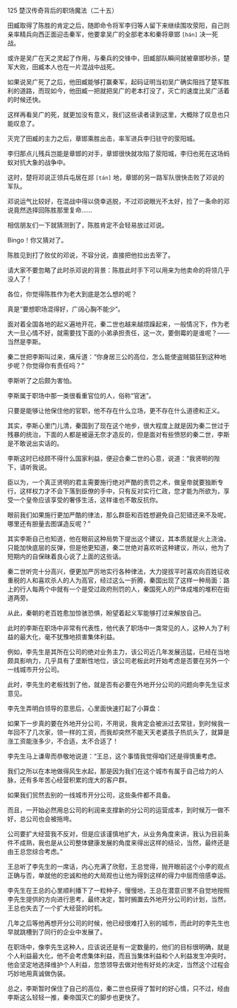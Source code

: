 125 楚汉传奇背后的职场魔法（二十五）





田臧取得了陈胜的肯定之后，随即命令将军李归等人留下来继续围攻荥阳，自己则亲率精兵向西正面迎击秦军，他要拿吴广的全部老本和秦将章邯 `[hán]` 决一死战。

或许是吴广在天之灵起了作用，与秦兵的交锋中，田臧部队瞬间就被章邯秒杀，楚军大败，田臧本人也在一片混战中战死。



如果说吴广死了之后，他田臧能够打赢秦军，起码证明当初吴广确实阻挡了楚军胜利的道路，而现如今，他田臧一把就把吴广的老本打没了，灭亡的速度比吴广活着的时候还快。

这样再看吴广的死，就更加没有意义，我们这些读者读到这里，大概除了叹息也只能叹息了。

灭完了田臧的主力之后，章邯乘胜出击，率军进兵李归驻守的荥阳城。

李归那点儿残兵岂能是章邯的对手，章邯很快就攻陷了荥阳城，李归也死在这场蚂蚁对抗大象的战争中。

这时，楚将邓说正领兵屯居在郯 `[tán]` 地，章邯的另一路军队很快击败了邓说的军队。

邓说运气比较好，在混战中得以侥幸逃脱，不过邓说眼光不太好，捡了一条命的邓说竟然选择回陈胜那里复命…… 

相信朋友们一下就猜测到了，陈胜肯定不会轻易放过邓说。

Bingo！你又猜对了。



陈胜见到打了败仗的邓说，不容分说，直接把他拉出去宰了。

请大家不要忽略了此时杀邓说的背景：陈胜此时手下可以用来为他卖命的将领几乎没人了！

各位，你觉得陈胜作为老大到底是怎么想的呢？



真是“要想职场混得好，广阔心胸不能少”。

面对着全国各地的起义遍地开花，秦二世也越来越烦躁起来，一般情况下，作为老大一旦心情不好，就需要找下面的小弟承担责任，这一次，要倒霉的是谁呢？——当然是李斯。



秦二世把李斯叫过来，痛斥道：“你身居三公的高位，怎么能使盗贼猖狂到这种地步呢？你觉得你有责任吗？”

李斯听了之后颇为害怕。

李斯属于职场中那一类很看重官位的人，俗称“官迷”。

只要是能够让他保住他的官职，他不存在什么立场，更不存在什么道德和正义。

其实，李斯心里门儿清，秦国到了现在这个地步，很大程度上就是因为秦二世过于残暴的统治，下面的人都是被逼无奈才造反的，但是面对有些愤怒的秦二世，李斯是不敢说出实话的。

李斯这时已经顾不得什么国家利益，便迎合秦二世的心意，说道：“我贤明的陛下，请听我说。

臣以为，一个真正贤明的君主需要施行绝对严酷的责罚之术，做皇帝就要独断专行，这样权力才不会下落到臣僚的手中，只有反对实行仁政，您才能为所欲为，享受一个皇帝应该享受的奢侈生活，这样谁也不敢反抗你。

眼前我们如果施行更加严酷的律法，那么群臣和百姓想避免自己犯错还来不及呢，哪里还有胆量去图谋造反呢？”



其实李斯自己也知道，他在眼前这种局势下提出这个建议，其本质就是火上浇油，只能加快底层的反弹，但是他更知道，秦二世绝对喜欢听这种建议，所以，他为了短期内的自保昧着良心说了上面的这些话。

秦二世听完十分高兴，便更加严厉地实行各种律法，大力提拔平时喜欢向百姓征收重税的人和喜欢杀人的人为高官，经过这么一折腾，秦国出现了这样一种局面：路上的行人每两个中就有一个是受过政府刑罚的人，秦国死人的尸体成堆的堆积在街道两旁。

从此，秦朝的老百姓愈加惊骇恐惧，盼望着起义军能够打过来解放自己。



此时的李斯在职场中非常有代表性，他代表了职场中一类常见的人，这种人为了利益的最大化，毫不犹豫地损害集体利益。

例如，李先生是其所在公司的绝对业务主力，该公司近几年发展迅猛，已经在当地颇具影响力，几乎具有了垄断性地位，该公司老板此时开始考虑是否要在另外一个一线城市开分公司。

此时，李先生的老板找到了他，就是否有必要在外地开分公司的问题向李先生征求意见。

李先生弄明白领导的意思后，心里面快速打起了小算盘：

如果下一步真的要在外地开分公司，不用说，我肯定会被派过去常驻，到时候我一年回不了几次家，领一样的工资，而我却突然不能天天老婆孩子热炕头了，就算是涨工资能涨多少，不合适，太不合适了！



李先生马上谦卑而恭敬地说道：“王总，这个事情我觉得咱们还是得慎重考虑。

我们之所以在本地做得风生水起，那是因为我们在这个城市有属于自己给力的人脉，还有多年苦心经营积累的庞大的客户群。

如果我们贸然去别的一线城市开分公司，这些条件都不具备。

而且，一开始必然用总公司的利润来支撑新的分公司的运营成本，到时候万一做不好，总公司也会被拖垮。

公司要扩大经营我不反对，但是应该谨慎地扩大，从业务角度来讲，我认为目前条件不成熟，我也是从公司整体健康发展的角度来得出这样的结论，当然，最终还是由王总您综合考虑。”



王总听了李先生的一席话，内心充满了欣慰，王总觉得，抛开眼前这个小李的观点正确与否，单就他的忠诚和他的大局观也让他为得到这样的得力中层而倍感幸运。

李先生在王总的心里顺利播下了一粒种子，慢慢地，王总在潜意识里不自觉地按照李先生提供的方向进行思考，最终决定，暂时搁置去外地开分公司的计划，当然，王总也失去了一个扩大经营的时机。

几年之后等他再想开分公司的时候，他已经很难打入别的城市，而此时的李先生也早就跳槽到了同行的企业中发展了。



在职场中，像李先生这种人，应该说还是有一定数量的，他们的目标很明确，就是个人利益最大化，他不会考虑集体利益，而且当集体利益和个人利益发生冲突时，他会坚定地选择维护个人利益，忽悠领导去做对他有好处的决定，当然这个过程会巧妙地用真诚做伪装。

总之，李斯暂时保住了自己的高位，秦二世也获得了暂时的好心情，只不过，经由李斯这么轻轻一推，秦帝国灭亡的脚步也更快了。


